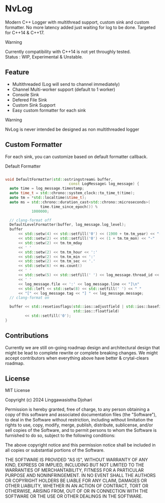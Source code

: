 # NvLog
Modern C++ Logger with multithread support, custom sink and custom formatter. No more latency added just waiting for log to be done. Targeted for C++14 &amp; C++17.

> [!WARNING]
> Currently compatibility with C++14 is not yet throughly tested.<br/>
> Status : WIP, Experimental & Unstable.

## Feature
- Multithreaded (Log will send to channel immediately)
- Channel Multi-worker support (default to 1 worker)
- Console Sink 
- Defered File Sink
- Custom Sink Support
- Easy custom formatter for each sink

> [!Warning]
> NvLog is never intended be designed as non multithreaded logger 

## Custom Formatter
For each sink, you can customize based on default formatter callback.

Default Formatter 

```cpp

void DefaultFormatter(std::ostringstream& buffer,
                             const LogMessage& log_message) {
  auto time = log_message.timestamp;
  auto time_t = std::chrono::system_clock::to_time_t(time);
  auto tm = *std::localtime(&time_t);
  auto ms = std::chrono::duration_cast<std::chrono::microseconds>(
                time.time_since_epoch()) %
            1000000;

  // clang-format off
  DefaultLevelFormatter(buffer, log_message.log_level);
  buffer 
      << std::setw(4) << std::setfill('0') << (1900 + tm.tm_year) << "-"
      << std::setw(2) << std::setfill('0') << (1 + tm.tm_mon) << "-"
      << std::setw(2) << tm.tm_mday
      << ' '
      << std::setw(2) << tm.tm_hour << ':'
      << std::setw(2) << tm.tm_min << ':'
      << std::setw(2) << tm.tm_sec << '.'
      << std::setw(6) << ms.count()
      << ' '
      << std::setw(5) << std::setfill(' ') << log_message.thread_id << std::setfill('0')
      << ' '
      << log_message.file << ':' << log_message.line << "]\n" 
      << std::left << std::setw(8) << std::setfill(' ') << " " 
      << "[" << log_message.tag << "] " << log_message.message;
  // clang-format on

  buffer << std::resetiosflags(std::ios::adjustfield | std::ios::basefield |
                               std::ios::floatfield)
         << std::setfill('0');
}

```

## Contributions

Currently we are still on-going roadmap design and architectural design that might be lead to complete rewrite or complete breaking changes.
We might accept contributors when everything above have better & crytal-clears roadmap.

## License

MIT License

Copyright (c) 2024 Linggawasistha Djohari

Permission is hereby granted, free of charge, to any person obtaining a copy
of this software and associated documentation files (the "Software"), to deal
in the Software without restriction, including without limitation the rights
to use, copy, modify, merge, publish, distribute, sublicense, and/or sell
copies of the Software, and to permit persons to whom the Software is
furnished to do so, subject to the following conditions:

The above copyright notice and this permission notice shall be included in all
copies or substantial portions of the Software.

THE SOFTWARE IS PROVIDED "AS IS", WITHOUT WARRANTY OF ANY KIND, EXPRESS OR
IMPLIED, INCLUDING BUT NOT LIMITED TO THE WARRANTIES OF MERCHANTABILITY,
FITNESS FOR A PARTICULAR PURPOSE AND NONINFRINGEMENT. IN NO EVENT SHALL THE
AUTHORS OR COPYRIGHT HOLDERS BE LIABLE FOR ANY CLAIM, DAMAGES OR OTHER
LIABILITY, WHETHER IN AN ACTION OF CONTRACT, TORT OR OTHERWISE, ARISING FROM,
OUT OF OR IN CONNECTION WITH THE SOFTWARE OR THE USE OR OTHER DEALINGS IN THE
SOFTWARE.
